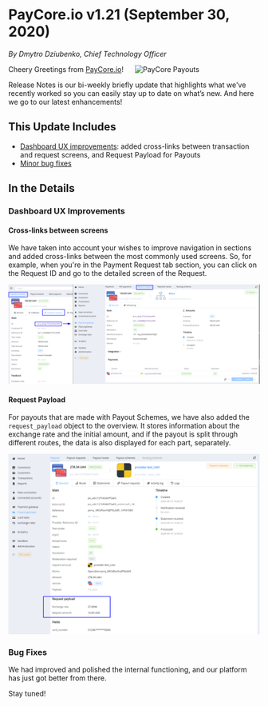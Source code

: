 # **PayCore.io v1.21 (September 30, 2020)**

*By Dmytro Dziubenko, Chief Technology Officer*

<img src="https://paycore.io/wp-content/uploads/2020/09/facilitatorvsaggregator-770x400.jpg" alt="PayCore Payouts" style="width: 250px; float: right; padding-left: 10px;">

Cheery Greetings from [PayCore.io](https://paycore.io/)!

Release Notes is our bi-weekly briefly update that highlights what we've recently worked so you can easily stay up to date on what’s new. And here we go to our latest enhancements!

## This Update Includes

* [Dashboard UX improvements](#dashboard-ux-improvements): added cross-links between transaction and request screens, and Request Payload for Payouts
* [Minor bug fixes](#bug-fixes)

## In the Details

### Dashboard UX Improvements

#### Cross-links between screens

We have taken into account your wishes to improve navigation in sections and added cross-links between the most commonly used screens. So, for example, when you're in the Payment Request tab section, you can click on the Request ID and go to the detailed screen of the Request.

![From Payment Request to Overview](images/v1.21/pr-screens.png)

#### Request Payload

For payouts that are made with Payout Schemes, we have also added the `request_payload` object to the overview. It stores information about the exchange rate and the initial amount, and if the payout is split through different routes, the data is also displayed for each part, separately.

![Request Payload](images/v1.21/request-payload.png)

### Bug Fixes

We had improved and polished the internal functioning, and our platform has just got better from there.

Stay tuned!

